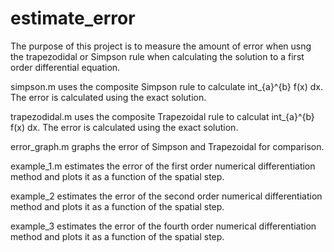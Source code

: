 # estimate_error


The purpose of this project is to measure the amount of error when usng the trapezodidal or Simpson rule when calculating the solution to a first order differential equation. 


simpson.m uses the composite Simpson rule to calculate int_{a}^{b} f(x) dx. The error is calculated using the exact solution.


trapezodidal.m uses the composite Trapezoidal rule to calculat int_{a}^{b} f(x) dx. The error is calculated using the exact solution.


error_graph.m graphs the error of Simpson and Trapezoidal for comparison.


example_1.m estimates the error of the first order numerical differentiation method and plots it as a function of the spatial step.


example_2 estimates the error of the second order numerical differentiation method and plots it as a function of the spatial step.


example_3 estimates the error of the fourth order numerical differentiation method and plots it as a function of the spatial step.
